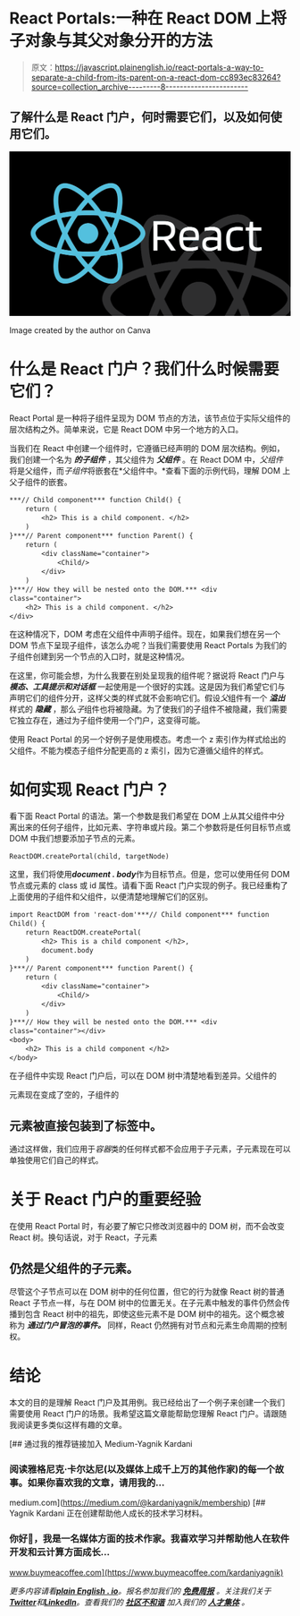 # React Portals:一种在 React DOM 上将子对象与其父对象分开的方法

> 原文：<https://javascript.plainenglish.io/react-portals-a-way-to-separate-a-child-from-its-parent-on-a-react-dom-cc893ec83264?source=collection_archive---------8----------------------->

## 了解什么是 React 门户，何时需要它们，以及如何使用它们。

![](img/976635e484e64f533349ca2ffcca22e6.png)

Image created by the author on Canva

# 什么是 React 门户？我们什么时候需要它们？

React Portal 是一种将子组件呈现为 DOM 节点的方法，该节点位于实际父组件的层次结构之外。简单来说，它是 React DOM 中另一个地方的入口。

当我们在 React 中创建一个组件时，它遵循已经声明的 DOM 层次结构。例如，我们创建一个名为 ***的子组件*** ，其父组件为 ***父组件*** 。在 React DOM 中，*父组件*将是父组件，而*子组件*将嵌套在*父组件中。*查看下面的示例代码，理解 DOM 上父子组件的嵌套。

```
***// Child component*** function Child() {
    return (
        <h2> This is a child component. </h2>
    )
}***// Parent component*** function Parent() {
    return (
        <div className="container">
            <Child/>
        </div>
    )
}***// How they will be nested onto the DOM.*** <div class="container">
    <h2> This is a child component. </h2>
</div>
```

在这种情况下，DOM 考虑在父组件中声明子组件。现在，如果我们想在另一个 DOM 节点下呈现子组件，该怎么办呢？当我们需要使用 React Portals 为我们的子组件创建到另一个节点的入口时，就是这种情况。

在这里，你可能会想，为什么我要在别处呈现我的组件呢？据说将 React 门户与 ***模态、工具提示和对话框*** 一起使用是一个很好的实践。这是因为我们希望它们与声明它们的组件分开，这样父类的样式就不会影响它们。假设*父*组件有一个 ***溢出*** 样式的 ***隐藏*** ，那么*子*组件也将被隐藏。为了使我们的子组件不被隐藏，我们需要它独立存在，通过为子组件使用一个门户，这变得可能。

使用 React Portal 的另一个好例子是使用模态。考虑一个 z 索引作为样式给出的父组件。不能为模态子组件分配更高的 z 索引，因为它遵循父组件的样式。

# 如何实现 React 门户？

看下面 React Portal 的语法。第一个参数是我们希望在 DOM 上从其父组件中分离出来的任何子组件，比如元素、字符串或片段。第二个参数将是任何目标节点或 DOM 中我们想要添加子节点的元素。

```
ReactDOM.createPortal(child, targetNode)
```

这里，我们将使用***document . body***作为目标节点。但是，您可以使用任何 DOM 节点或元素的 class 或 id 属性。请看下面 React 门户实现的例子。我已经重构了上面使用的子组件和父组件，以便清楚地理解它们的区别。

```
import ReactDOM from 'react-dom'***// Child component*** function Child() {
    return ReactDOM.createPortal(
        <h2> This is a child component </h2>,
        document.body    
    )
}***// Parent component*** function Parent() {
    return (
        <div className="container">
            <Child/>
        </div>
    )
}***// How they will be nested onto the DOM.*** <div class="container"></div>
<body>
    <h2> This is a child component </h2>
</body>
```

在子组件中实现 React 门户后，可以在 DOM 树中清楚地看到差异。父组件的

元素现在变成了空的，子组件的

## 元素被直接包装到了标签中。

通过这样做，我们应用于*容器*类的任何样式都不会应用于子元素，子元素现在可以单独使用它们自己的样式。

# 关于 React 门户的重要经验

在使用 React Portal 时，有必要了解它只修改浏览器中的 DOM 树，而不会改变 React 树。换句话说，对于 React，子元素

## 仍然是父组件的子元素。

尽管这个子节点可以在 DOM 树中的任何位置，但它的行为就像 React 树的普通 React 子节点一样，与在 DOM 树中的位置无关。在子元素中触发的事件仍然会传播到包含 React 树中的祖先，即使这些元素不是 DOM 树中的祖先。这个概念被称为 ***通过门户冒泡的事件。*** 同样，React 仍然拥有对节点和元素生命周期的控制权。

# 结论

本文的目的是理解 React 门户及其用例。我已经给出了一个例子来创建一个我们需要使用 React 门户的场景。我希望这篇文章能帮助您理解 React 门户。请跟随我阅读更多类似这样有趣的文章。

[](https://medium.com/@kardaniyagnik/membership) [## 通过我的推荐链接加入 Medium-Yagnik Kardani

### 阅读雅格尼克·卡尔达尼(以及媒体上成千上万的其他作家)的每一个故事。如果你喜欢我的文章，请用我的…

medium.com](https://medium.com/@kardaniyagnik/membership) [](https://www.buymeacoffee.com/kardaniyagnik) [## Yagnik Kardani 正在创建帮助他人成长的技术学习材料。

### 你好👋，我是一名媒体方面的技术作家。我喜欢学习并帮助他人在软件开发和云计算方面成长…

www.buymeacoffee.com](https://www.buymeacoffee.com/kardaniyagnik) 

*更多内容请看*[***plain English . io***](https://plainenglish.io/)*。报名参加我们的* [***免费周报***](http://newsletter.plainenglish.io/) *。关注我们关于*[***Twitter***](https://twitter.com/inPlainEngHQ)*和*[***LinkedIn***](https://www.linkedin.com/company/inplainenglish/)*。查看我们的* [***社区不和谐***](https://discord.gg/GtDtUAvyhW) *加入我们的* [***人才集体***](https://inplainenglish.pallet.com/talent/welcome) *。*